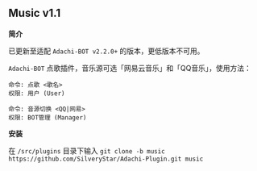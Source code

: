 ## Music v1.1
**简介**

已更新至适配 `Adachi-BOT v2.2.0+` 的版本，更低版本不可用。

`Adachi-BOT` 点歌插件，音乐源可选「网易云音乐」和「QQ音乐」，使用方法：

```
命令: 点歌 <歌名>
权限: 用户 (User)

命令: 音源切换 <QQ|网易>
权限: BOT管理 (Manager)
```

**安装**

在 `/src/plugins` 目录下输入 `git clone -b music https://github.com/SilveryStar/Adachi-Plugin.git music`